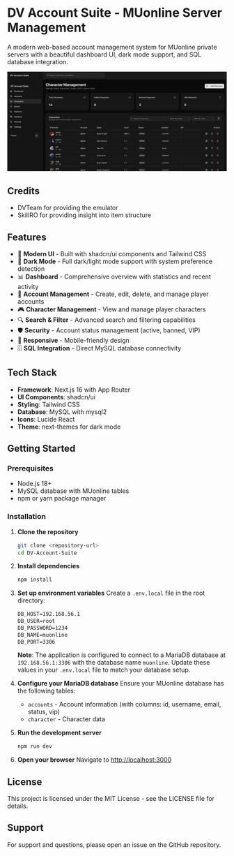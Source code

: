 # DV Account Suite - MUonline Server Management

A modern web-based account management system for MUonline private servers with a beautiful dashboard UI, dark mode support, and SQL database integration.

![Dashboard Screenshot](./public/dashboard.png)

## Credits

- DVTeam for providing the emulator
- SkillRO for providing insight into item structure

## Features

- 🎨 **Modern UI** - Built with shadcn/ui components and Tailwind CSS
- 🌙 **Dark Mode** - Full dark/light mode support with system preference detection
- 📊 **Dashboard** - Comprehensive overview with statistics and recent activity
- 👥 **Account Management** - Create, edit, delete, and manage player accounts
- 🎮 **Character Management** - View and manage player characters
- 🔍 **Search & Filter** - Advanced search and filtering capabilities
- 🛡️ **Security** - Account status management (active, banned, VIP)
- 📱 **Responsive** - Mobile-friendly design
- 🗄️ **SQL Integration** - Direct MySQL database connectivity

## Tech Stack

- **Framework**: Next.js 16 with App Router
- **UI Components**: shadcn/ui
- **Styling**: Tailwind CSS
- **Database**: MySQL with mysql2
- **Icons**: Lucide React
- **Theme**: next-themes for dark mode

## Getting Started

### Prerequisites

- Node.js 18+ 
- MySQL database with MUonline tables
- npm or yarn package manager

### Installation

1. **Clone the repository**
   ```bash
   git clone <repository-url>
   cd DV-Account-Suite
   ```

2. **Install dependencies**
   ```bash
   npm install
   ```

3. **Set up environment variables**
   Create a `.env.local` file in the root directory:
   ```env
   DB_HOST=192.168.56.1
   DB_USER=root
   DB_PASSWORD=1234
   DB_NAME=muonline
   DB_PORT=3306
   ```
   
   **Note**: The application is configured to connect to a MariaDB database at `192.168.56.1:3306` with the database name `muonline`. Update these values in your `.env.local` file to match your database setup.

4. **Configure your MariaDB database**
   Ensure your MUonline database has the following tables:
   - `accounts` - Account information (with columns: id, username, email, status, vip)
   - `character` - Character data

5. **Run the development server**
   ```bash
   npm run dev
   ```

6. **Open your browser**
   Navigate to [http://localhost:3000](http://localhost:3000)

## License

This project is licensed under the MIT License - see the LICENSE file for details.

## Support

For support and questions, please open an issue on the GitHub repository.
